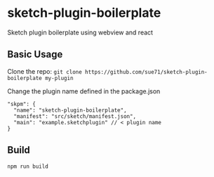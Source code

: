 # sketch-plugin-boilerplate
Sketch plugin boilerplate using webview and react

## Basic Usage

Clone the repo: `git clone https://github.com/sue71/sketch-plugin-boilerplate my-plugin`

Change the plugin name defined in the package.json

```
"skpm": {
  "name": "sketch-plugin-boilerplate",
  "manifest": "src/sketch/manifest.json", 
  "main": "example.sketchplugin" // < plugin name
}
```

## Build

```
npm run build
```
